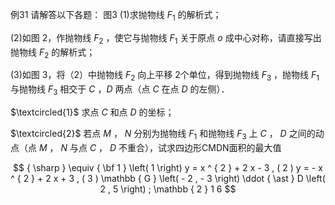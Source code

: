 例31 请解答以下各题： 图3
(1)求抛物线 $F _ { 1 }$ 的解析式；

(2)如图 2，作抛物线 $F _ { 2 }$ ，使它与抛物线 $F _ { 1 }$ 关于原点 $o$ 成中心对称，请直接写出抛物线 $F _ { 2 }$ 的解析式；

(3)如图 3，将（2）中抛物线 $F _ { 2 }$ 向上平移 2个单位，得到抛物线 $F _ { 3 }$ ，抛物线 $F _ { 1 }$ 与抛物线 $F _ { 3 }$ 相交于 $C$ ，$D$ 两点（点 $C$ 在点 $D$ 的左侧）．

$\textcircled{1}$ 求点 $C$ 和点 $D$ 的坐标；

$\textcircled{2}$ 若点 $M$ ， $N$ 分别为抛物线 $F _ { 1 }$ 和抛物线 $F _ { 3 }$ 上 $C$ ， $D$ 之间的动点（点 $M$ ， $N$ 与点 $C$ ， $D$ 不重合），试求四边形CMDN面积的最大值

$$
{ \sharp } \equiv { \bf 1 } \left( 1 \right) y = x ^ { 2 } + 2 x - 3 , ( 2 ) y = - x ^ { 2 } + 2 x + 3 , ( 3 ) \mathbb { G } \left( - 2 , - 3 \right) \ddot { \ast } D \left( 2 , 5 \right) ; \mathbb { 2 } 1 6
$$
